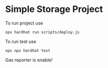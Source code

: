 # Simple Storage Project

To run project use

```shell
npx hardhat run scripts/deploy.js
```

To run test use

```shell
npx npx hardhat test
```

Gas reporter is enable!
